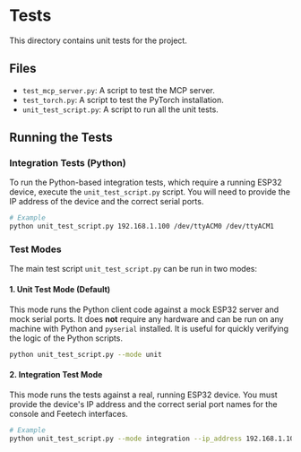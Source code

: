 # Tests

This directory contains unit tests for the project.

## Files

*   `test_mcp_server.py`: A script to test the MCP server.
*   `test_torch.py`: A script to test the PyTorch installation.
*   `unit_test_script.py`: A script to run all the unit tests.

## Running the Tests

### Integration Tests (Python)

To run the Python-based integration tests, which require a running ESP32 device, execute the `unit_test_script.py` script. You will need to provide the IP address of the device and the correct serial ports.

```bash
# Example
python unit_test_script.py 192.168.1.100 /dev/ttyACM0 /dev/ttyACM1
```

### Test Modes

The main test script `unit_test_script.py` can be run in two modes:

#### 1. Unit Test Mode (Default)

This mode runs the Python client code against a mock ESP32 server and mock serial ports. It does **not** require any hardware and can be run on any machine with Python and `pyserial` installed. It is useful for quickly verifying the logic of the Python scripts.

```bash
python unit_test_script.py --mode unit
```

#### 2. Integration Test Mode

This mode runs the tests against a real, running ESP32 device. You must provide the device's IP address and the correct serial port names for the console and Feetech interfaces.

```bash
# Example
python unit_test_script.py --mode integration --ip_address 192.168.1.100 --console_port /dev/ttyACM0 --feetech_port /dev/ttyACM1
```
